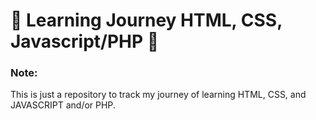 # 🌱 Learning Journey HTML, CSS, Javascript/PHP 🌱

### Note:
This is just a repository to track my journey of learning HTML, CSS, and JAVASCRIPT and/or PHP.
